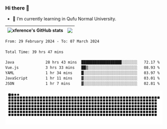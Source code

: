 ### Hi there 👋

<!--
**xference/xference** is a ✨ _special_ ✨ repository because its `README.md` (this file) appears on your GitHub profile.

Here are some ideas to get you started:

- 🔭 I’m currently working on ...

- 👯 I’m looking to collaborate on ...
- 🤔 I’m looking for help with ...
- 💬 Ask me about ...
- 📫 How to reach me: ...
- 😄 Pronouns: ...
- ⚡ Fun fact: ...
-->
- 🌱 I’m currently learning in Qufu Normal University.


| <img src="https://github-readme-stats.vercel.app/api?username=xference&show_icons=true&theme=ambient_gradient" alt="xference's GitHub stats" align="center"/> | <img src="https://github-readme-streak-stats.herokuapp.com/?user=xference"  style="zoom:100%;" align="center"/> |
| ------------------------------------------------------------ | ------------------------------------------------------------ |

<!--START_SECTION:waka-->

```txt
From: 29 February 2024 - To: 07 March 2024

Total Time: 39 hrs 47 mins

Java              28 hrs 43 mins  ██████████████████░░░░░░░   72.17 %
Vue.js            3 hrs 33 mins   ██▒░░░░░░░░░░░░░░░░░░░░░░   08.93 %
YAML              1 hr 34 mins    █░░░░░░░░░░░░░░░░░░░░░░░░   03.97 %
JavaScript        1 hr 11 mins    ▓░░░░░░░░░░░░░░░░░░░░░░░░   03.01 %
JSON              1 hr 7 mins     ▓░░░░░░░░░░░░░░░░░░░░░░░░   02.81 %
```

<!--END_SECTION:waka-->

<picture>
  <source media="(prefers-color-scheme: dark)" srcset="https://raw.githubusercontent.com/xference/xference/output/github-contribution-grid-snake-dark.svg" />
  <source media="(prefers-color-scheme: light)" srcset="https://raw.githubusercontent.com/xference/xference/output/github-contribution-grid-snake.svg" />
  <img alt="github-snake" src="https://raw.githubusercontent.com/xference/xference/output/github-contribution-grid-snake.svg" />
</picture>
